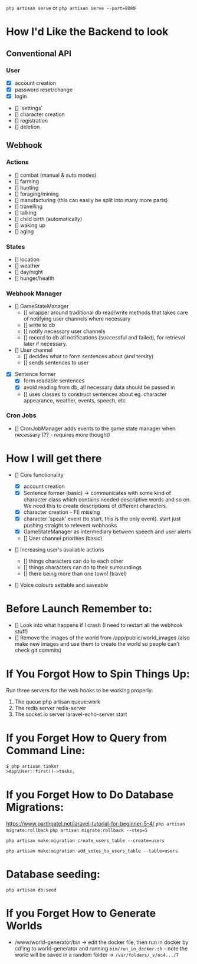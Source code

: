 `php artisan serve` or `php artisan serve --port=8080`

# How I'd Like the Backend to look

## Conventional API
### User
- [x] account creation
- [x] password reset/change
- [x] login
- [] 'settings'
- [] character creation
- [] registration
- [] deletion

## Webhook
### Actions
- [] combat (manual & auto modes)
- [] farming
- [] hunting
- [] foraging/mining
- [] manufacturing (this can easily be split into many more parts)
- [] travelling
- [] talking
- [] child birth (automatically)
- [] waking up
- [] aging

### States
- [] location
- [] weather
- [] day/night
- [] hunger/health

### Webhook Manager
- [] GameStateManager
	- [] wrapper around traditional db read/write methods that takes care of notifying user channels where necessary
	- [] write to db
	- [] notify necessary user channels
	- [] record to db all notifications (successful and failed), for retrieval later if necessary.
- [] User channel
	- [] decides what to form sentences about (and tersity)
	- [] sends sentences to user
- [x] Sentence former
	- [x] form readable sentences
	- [x] avoid reading from db, all necessary data should be passed in
	- [] uses classes to construct sentences about eg. character appearance, weather, events, speech, etc

### Cron Jobs
- [] CronJobManager adds events to the game state manager when necessary (?? - requires more thought)

# How I will get there
- [] Core functionality
	- [x] account creation
	- [x] Sentence former (basic) -> communicates with some kind of character class which contains needed descriptive words and so on. We need this to create descriptions of different characters.
	- [x] character creation - FE missing
	- [x] character 'speak' event (to start, this is the only event). start just pushing straight to relevent webhooks
	- [x] GameStateManager as intermediary between speech and user alerts
	- [] User channel priorities (basic)

- [] Increasing user's available actions
	- [] things characters can do to each other
	- [] things characters can do to their surroundings
	- [] there being more than one town! (travel)

- [] Voice colours settable and saveable

# Before Launch Remember to:
- [] Look into what happens if I crash (I need to restart all the webhook stuff)
- [] Remove the images of the world from /app/public/world_images (also make new images and use them to create the world so people can't check git commits)


# If You Forgot How to Spin Things Up:
Run three servers for the web hooks to be working properly:

1. The queue
	php artisan queue:work
2. The redis server
	redis-server
3. The socket.io server
	laravel-echo-server start

# If you Forget How to Query from Command Line:
```
$ php artisan tinker
>App\User::first()->tasks;
```

# If you Forget How to Do Database Migrations:
https://www.parthpatel.net/laravel-tutorial-for-beginner-5-4/
`php artisan migrate:rollback`
`php artisan migrate:rollback --step=5`

```
php artisan make:migration create_users_table --create=users

php artisan make:migration add_votes_to_users_table --table=users
```

# Database seeding:

`php artisan db:seed`

# If you Forget How to Generate Worlds
- /www/world-generator/bin -> edit the docker file, then run in docker by cd'ing to world-generator and running `bin/run_in_docker.sh` - note the world will be saved in a random folder -> `/var/folders/_v/nc4.../T`
